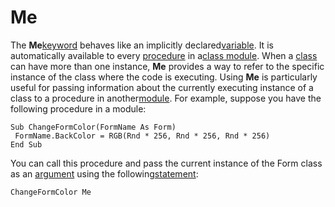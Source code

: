 
# Me <keyword>

The  **Me**[keyword](b8bdf64f-5920-1ae9-16d0-b26d09524a30.md) behaves like an implicitly declared[variable](b8bdf64f-5920-1ae9-16d0-b26d09524a30.md). It is automatically available to every [procedure](b8bdf64f-5920-1ae9-16d0-b26d09524a30.md) in a[class module](b8bdf64f-5920-1ae9-16d0-b26d09524a30.md). When a [class](b8bdf64f-5920-1ae9-16d0-b26d09524a30.md) can have more than one instance, **Me** provides a way to refer to the specific instance of the class where the code is executing. Using **Me** is particularly useful for passing information about the currently executing instance of a class to a procedure in another[module](b8bdf64f-5920-1ae9-16d0-b26d09524a30.md). For example, suppose you have the following procedure in a module:


```
Sub ChangeFormColor(FormName As Form) 
 FormName.BackColor = RGB(Rnd * 256, Rnd * 256, Rnd * 256) 
End Sub 

```


You can call this procedure and pass the current instance of the Form class as an [argument](b8bdf64f-5920-1ae9-16d0-b26d09524a30.md) using the following[statement](b8bdf64f-5920-1ae9-16d0-b26d09524a30.md):




```
ChangeFormColor Me 

```

